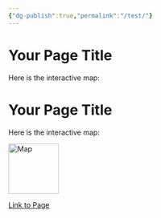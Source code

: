 ```yaml
---
{"dg-publish":true,"permalink":"/test/"}
---
```


# Your Page Title

Here is the interactive map:

# Your Page Title

Here is the interactive map:

<img src="World/Faerun/Sword Coast/Drawing 2024-06-26 00.59.29.excalidraw.svg" alt="Map" style="width: 100px; height: 100px;">

[Link to Page](pages/pagename)


